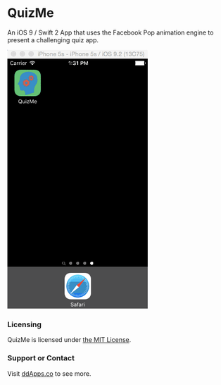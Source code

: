 # QuizMe
An iOS 9 / Swift 2 App that uses the Facebook Pop animation engine to present a challenging quiz app.

![](/art/screenshot/quizme3.gif?raw=true)

### Licensing
QuizMe is licensed under [the MIT License](https://github.com/duliodenis/quizme/blob/master/LICENSE).  

### Support or Contact
Visit [ddApps.co](http://ddapps.co) to see more.